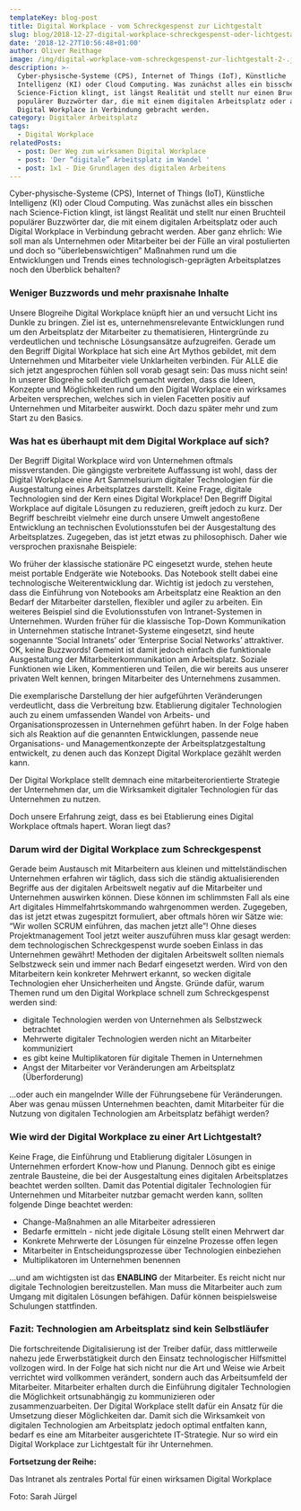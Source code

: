```yaml
---
templateKey: blog-post
title: Digital Workplace - vom Schreckgespenst zur Lichtgestalt
slug: blog/2018-12-27-digital-workplace-schreckgespenst-oder-lichtgestalt
date: '2018-12-27T10:56:48+01:00'
author: Oliver Reithage
image: /img/digital-workplace-vom-schreckgespenst-zur-lichtgestalt-2-.jpg
description: >-
  Cyber-physische-Systeme (CPS), Internet of Things (IoT), Künstliche
  Intelligenz (KI) oder Cloud Computing. Was zunächst alles ein bisschen nach
  Science-Fiction klingt, ist längst Realität und stellt nur einen Bruchteil
  populärer Buzzwörter dar, die mit einem digitalen Arbeitsplatz oder auch
  Digital Workplace in Verbindung gebracht werden.
category: Digitaler Arbeitsplatz
tags:
  - Digital Workplace
relatedPosts:
  - post: Der Weg zum wirksamen Digital Workplace
  - post: 'Der “digitale” Arbeitsplatz im Wandel '
  - post: 1x1 - Die Grundlagen des digitalen Arbeitens
---
```

Cyber-physische-Systeme (CPS), Internet of Things (IoT), Künstliche Intelligenz (KI) oder Cloud Computing. Was zunächst alles ein bisschen nach Science-Fiction klingt, ist längst Realität und stellt nur einen Bruchteil populärer Buzzwörter dar, die mit einem digitalen Arbeitsplatz oder auch Digital Workplace in Verbindung gebracht werden. Aber ganz ehrlich: Wie soll man als Unternehmen oder Mitarbeiter bei der Fülle an viral postulierten und doch so “überlebenswichtigen” Maßnahmen rund um die Entwicklungen und Trends eines technologisch-geprägten Arbeitsplatzes noch den Überblick behalten? 

### Weniger Buzzwords und mehr praxisnahe Inhalte

Unsere Blogreihe Digital Workplace knüpft hier an und versucht Licht ins Dunkle zu bringen. Ziel ist es, unternehmensrelevante Entwicklungen rund um den Arbeitsplatz der Mitarbeiter zu thematisieren, Hintergründe zu verdeutlichen und technische Lösungsansätze aufzugreifen. Gerade um den Begriff Digital Workplace hat sich eine Art Mythos gebildet, mit dem Unternehmen und Mitarbeiter viele Unklarheiten verbinden. Für ALLE die sich jetzt angesprochen fühlen soll vorab gesagt sein: Das muss nicht sein! In unserer Blogreihe soll deutlich gemacht werden, dass die Ideen, Konzepte und Möglichkeiten rund um den Digital Workplace ein wirksames Arbeiten versprechen, welches sich in vielen Facetten positiv auf Unternehmen und Mitarbeiter auswirkt. Doch dazu später mehr und zum Start zu den Basics. 

### Was hat es überhaupt mit dem Digital Workplace auf sich?

Der Begriff Digital Workplace wird von Unternehmen oftmals missverstanden. Die gängigste verbreitete Auffassung ist wohl, dass der Digital Workplace eine Art Sammelsurium digitaler Technologien für die Ausgestaltung eines Arbeitsplatzes darstellt. Keine Frage, digitale Technologien sind der Kern eines Digital Workplace! Den Begriff Digital Workplace auf digitale Lösungen zu reduzieren, greift jedoch zu kurz. Der Begriff beschreibt vielmehr eine durch unsere Umwelt angestoßene Entwicklung an technischen Evolutionsstufen bei der Ausgestaltung des Arbeitsplatzes. Zugegeben, das ist jetzt etwas zu philosophisch. Daher wie versprochen praxisnahe Beispiele: 

Wo früher der klassische stationäre PC eingesetzt wurde, stehen heute meist portable Endgeräte wie Notebooks. Das Notebook stellt dabei eine technologische Weiterentwicklung dar. Wichtig ist jedoch zu verstehen, dass die Einführung von Notebooks am Arbeitsplatz eine Reaktion an den Bedarf der Mitarbeiter darstellen, flexibler und agiler zu arbeiten. Ein weiteres Beispiel sind die Evolutionsstufen von Intranet-Systemen in Unternehmen. Wurden früher für die klassische Top-Down Kommunikation in Unternehmen statische Intranet-Systeme eingesetzt, sind heute sogenannte ‘Social Intranets’ oder ‘Enterprise Social Networks’ attraktiver. OK, keine Buzzwords! Gemeint ist damit jedoch einfach die funktionale Ausgestaltung der Mitarbeiterkommunikation am Arbeitsplatz. Soziale Funktionen wie Liken, Kommentieren und Teilen, die wir bereits aus unserer privaten Welt kennen, bringen Mitarbeiter des Unternehmens zusammen. 

Die exemplarische Darstellung der hier aufgeführten Veränderungen verdeutlicht, dass die Verbreitung bzw. Etablierung digitaler Technologien auch zu einem umfassenden Wandel von Arbeits- und Organisationsprozessen in Unternehmen geführt haben. In der Folge haben sich als Reaktion auf die genannten Entwicklungen, passende neue Organisations- und Managementkonzepte der Arbeitsplatzgestaltung entwickelt, zu denen auch das Konzept Digital Workplace gezählt werden kann.

Der Digital Workplace stellt demnach eine mitarbeiterorientierte Strategie der Unternehmen dar, um die Wirksamkeit digitaler Technologien für das Unternehmen zu nutzen.

Doch unsere Erfahrung zeigt, dass es bei Etablierung eines Digital Workplace oftmals hapert. Woran liegt das?

### Darum wird der Digital Workplace zum Schreckgespenst

Gerade beim Austausch mit Mitarbeitern aus kleinen und mittelständischen Unternehmen erfahren wir täglich, dass sich die ständig aktualisierenden Begriffe aus der digitalen Arbeitswelt negativ auf die Mitarbeiter und Unternehmen auswirken können. Diese können im schlimmsten Fall als eine Art digitales Himmelfahrtskommando wahrgenommen werden. Zugegeben, das ist jetzt etwas zugespitzt formuliert, aber oftmals hören wir Sätze wie: “Wir wollen SCRUM einführen, das machen jetzt alle”! Ohne dieses Projektmanagement Tool jetzt weiter auszuführen muss klar gesagt werden: dem technologischen Schreckgespenst wurde soeben Einlass in das Unternehmen gewährt! Methoden der digitalen Arbeitswelt sollten niemals Selbstzweck sein und immer nach Bedarf eingesetzt werden. Wird von den Mitarbeitern kein konkreter Mehrwert erkannt, so wecken digitale Technologien eher Unsicherheiten und Ängste. Gründe dafür, warum Themen rund um den Digital Workplace schnell zum Schreckgespenst werden sind: 

* digitale Technologien werden von Unternehmen als Selbstzweck betrachtet
* Mehrwerte digitaler Technologien werden nicht an Mitarbeiter kommuniziert
* es gibt keine Multiplikatoren für digitale Themen in Unternehmen
* Angst der Mitarbeiter vor Veränderungen am Arbeitsplatz (Überforderung) 

…oder auch ein mangelnder Wille der Führungsebene für Veränderungen. Aber was genau müssen Unternehmen beachten, damit Mitarbeiter für die Nutzung von digitalen Technologien am Arbeitsplatz befähigt werden? 

### Wie wird der Digital Workplace zu einer Art Lichtgestalt?

Keine Frage, die Einführung und Etablierung digitaler Lösungen in Unternehmen erfordert Know-how und Planung. Dennoch gibt es einige zentrale Bausteine, die bei der Ausgestaltung eines digitalen Arbeitsplatzes beachtet werden sollten. Damit das Potential digitaler Technologien für Unternehmen und Mitarbeiter nutzbar gemacht werden kann, sollten folgende Dinge beachtet werden: 

* Change-Maßnahmen an alle Mitarbeiter adressieren
* Bedarfe ermitteln - nicht jede digitale Lösung stellt einen Mehrwert dar
* Konkrete Mehrwerte der Lösungen für einzelne Prozesse offen legen 
* Mitarbeiter in Entscheidungsprozesse über Technologien einbeziehen
* Multiplikatoren im Unternehmen benennen 

...und am wichtigsten ist das **ENABLING** der Mitarbeiter. Es reicht nicht nur digitale Technologien bereitzustellen. Man muss die Mitarbeiter auch zum Umgang mit digitalen Lösungen befähigen. Dafür können beispielsweise Schulungen stattfinden.

### Fazit: Technologien am Arbeitsplatz sind kein Selbstläufer

Die fortschreitende Digitalisierung ist der Treiber dafür, dass mittlerweile nahezu jede Erwerbstätigkeit durch den Einsatz technologischer Hilfsmittel vollzogen wird. In der Folge hat sich nicht nur die Art und Weise wie Arbeit verrichtet wird vollkommen verändert, sondern auch das Arbeitsumfeld der Mitarbeiter. Mitarbeiter erhalten durch die Einführung digitaler Technologien die Möglichkeit ortsunabhängig zu kommunizieren oder zusammenzuarbeiten. Der Digital Workplace stellt dafür ein Ansatz für die Umsetzung dieser Möglichkeiten dar. Damit sich die Wirksamkeit von digitalen Technologien am Arbeitsplatz jedoch optimal entfalten kann, bedarf es eine am Mitarbeiter ausgerichtete IT-Strategie. Nur so wird ein Digital Workplace zur Lichtgestalt für ihr Unternehmen.

**Fortsetzung der Reihe:**

Das Intranet als zentrales Portal für einen wirksamen Digital Workplace 

Foto: Sarah Jürgel
